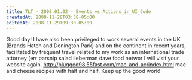 ```yaml
---
title: TLT_-_2008.01.02_-_Events_vs_Actions_in_UI_Code
createdAt: 2008-11-28T03:38-05:00
editedAt: 2008-11-29T09:30-05:00
---
```


Good day! I have also been privileged to work several events in the UK (Brands Hatch and Donington Park) and on the continent in recent years, facilitated by frequent travel related to my work as an international trade attorney (err parsnip salad lieberman dave food networ I will visit your website again. http://plugged98.55fast.com/mac-and-ac/index.html mac and cheese recipes with half and half,  Keep up the good work!

